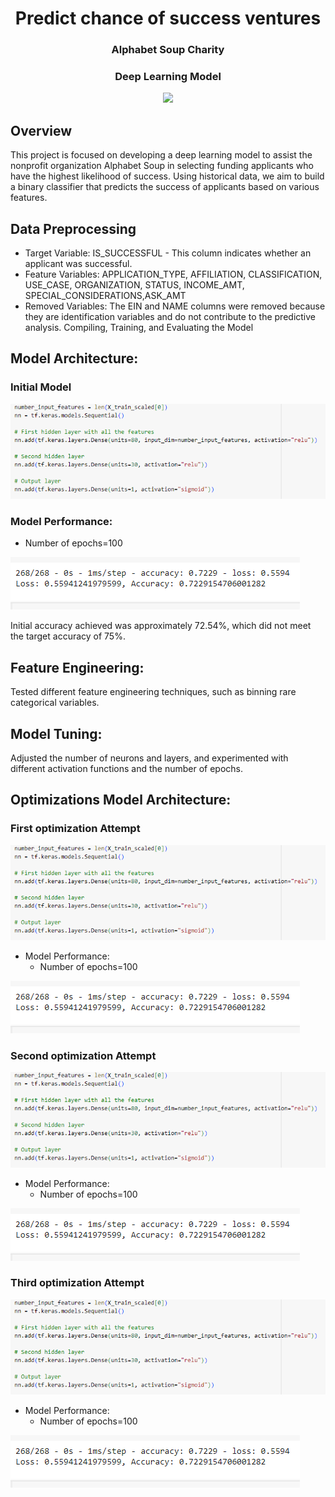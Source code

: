 <h1 align="center">Predict chance of success  ventures </h1>
<h3 align="center">Alphabet Soup Charity</h3>
<h3 align="center">Deep Learning Model</h3>
<div align="center">
	<img src="images/log.png">
</div>

## Overview
This project is focused on developing a deep learning model to assist the nonprofit organization Alphabet Soup in selecting funding applicants who have the highest likelihood of success. Using historical data, we aim to build a binary classifier that predicts the success of applicants based on various features.

## Data Preprocessing
- Target Variable: 
IS_SUCCESSFUL - This column indicates whether an applicant was successful.
- Feature Variables:
APPLICATION_TYPE, AFFILIATION, CLASSIFICATION, USE_CASE, ORGANIZATION, STATUS, INCOME_AMT, SPECIAL_CONSIDERATIONS,ASK_AMT 
- Removed Variables:
The EIN and NAME columns were removed because they are identification variables and do not contribute to the predictive analysis.
Compiling, Training, and Evaluating the Model

## Model Architecture:

### Initial Model
<div align="left">
	<img src="images/InitialModelParam.png">
</div>

### Model Performance:
- Number of epochs=100
<div align="left">
	<img src="images/InitialModelAccuracy.png">
</div>

Initial accuracy achieved was approximately 72.54%, which did not meet the target accuracy of 75%.

## Feature Engineering: 
Tested different feature engineering techniques, such as binning rare categorical variables.
## Model Tuning:
Adjusted the number of neurons and layers, and experimented with different activation functions and the number of epochs.


## Optimizations Model Architecture:

### First optimization Attempt 
<div align="left">
	<img src="images/InitialModelParam.png">
</div>

- Model Performance:
  - Number of epochs=100
  
<div align="left">
	<img src="images/InitialModelAccuracy.png">
</div>

### Second optimization Attempt 
<div align="left">
	<img src="images/InitialModelParam.png">
</div>

- Model Performance:
  - Number of epochs=100
  
<div align="left">
	<img src="images/InitialModelAccuracy.png">
</div>

### Third optimization Attempt 
<div align="left">
	<img src="images/InitialModelParam.png">
</div>

- Model Performance:
  - Number of epochs=100
  
<div align="left">
	<img src="images/InitialModelAccuracy.png">
</div>

